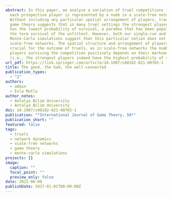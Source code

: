 ```yaml
---
abstract: In this paper, we analyse a variation of truel competitions in which
  each prospective player is represented by a node in a scale-free network.
  Without including any particular spatial arrangement of players, traditional
  game theory suggests that in many truel settings the strongest player often
  has the lowest probability of survival, a paradox that has been popularised by
  the term survival of the unfittest. However, both our single-run and the
  Monte-Carlo simulations suggest that this particular notion does not hold in
  scale-free networks. The spatial structure and arrangement of players are
  crucial for the outcome of truels, as in scale-free networks the number of
  players surviving the competition positively depends on their marksmanship
  (i.e., the strongest players indeed have the highest probability of survival).
url_pdf: https://link.springer.com/article/10.1007/s00182-021-00765-1
title: The good, the bad, the well-connected
publication_types:
  - "2"
authors:
  - admin
  - Evla Mutlu
author_notes:
  - Antalya Bilim University
  - Antalya Bilim University
doi: 10.1007/s00182-021-00765-1
publication: "*International Journal of Game Theory, 50*"
publication_short: ""
featured: false
tags:
  - truels
  - network dynamics
  - scale-free networks
  - game theory
  - monte-carlo simulations
projects: []
image:
  caption: ""
  focal_point: ""
  preview_only: false
date: 2021-06-08
publishDate: 2017-01-01T00:00:00Z
---
```

